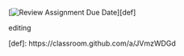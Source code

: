 [![Review Assignment Due Date](https://classroom.github.com/assets/deadline-readme-button-24ddc0f5d75046c5622901739e7c5dd533143b0c8e959d652212380cedb1ea36.svg)][def]

<p> editing </p>
[def]: https://classroom.github.com/a/JVmzWDGd

